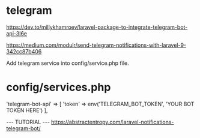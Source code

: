 # telegram

<!-- Contenuto migrato da _docs/telegram.txt -->

https://dev.to/millykhamroev/laravel-package-to-integrate-telegram-bot-api-3l6e

https://medium.com/modulr/send-telegram-notifications-with-laravel-9-342cc87b406


Add telegram service into config/service.php file.

# config/services.php

'telegram-bot-api' => [
    'token' => env('TELEGRAM_BOT_TOKEN', 'YOUR BOT TOKEN HERE')
],


--- TUTORIAL ---
https://abstractentropy.com/laravel-notifications-telegram-bot/
